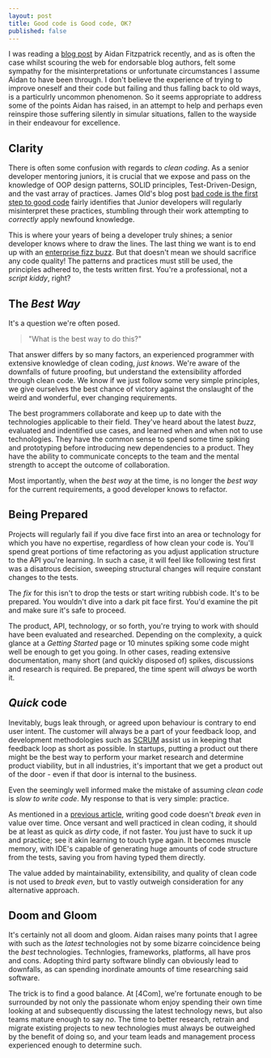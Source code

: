 ```yaml
---
layout: post
title: Good code is Good code, OK?
published: false
---
```


I was reading a [blog post](http://www.reincubate.com/blog/2014/feb/6/good-code-bad-ok/) by Aidan Fitzpatrick recently, and as is often the case whilst scouring the web for endorsable blog authors, felt some sympathy for the misinterpretations or unfortunate circumstances I assume Aidan to have been through. I don't believe the experience of trying to improve oneself and their code but failing and thus falling back to old ways, is a particulrly uncommon phenomenon. So it seems appropriate to address some of the points Aidan has raised, in an attempt to help and perhaps even reinspire those suffering silently in simular situations, fallen to the wayside in their endeavour for excellence.

## Clarity

There is often some confusion with regards to _clean coding_. As a senior developer mentoring juniors, it is crucial that we expose and pass on the knowledge of OOP design patterns, SOLID principles, Test-Driven-Design, and the vast array of practices. James Old's blog post [bad code is the first step to good code] fairly identifies that Junior developers will regularly misinterpret these practices, stumbling through their work attempting to _correctly_ apply newfound knowledge. 

This is where your years of being a developer truly shines; a senior developer knows where to draw the lines. The last thing we want is to end up with an [enterprise fizz buzz]. But that doesn't mean we should sacrifice any code quality! The patterns and practices must still be used, the principles adhered to, the tests written first. You're a professional, not a _script kiddy_, right?

## The _Best Way_

It's a question we're often posed. 

> "What is the best way to do this?"

That answer differs by so many factors, an experienced programmer with extensive knowledge of clean coding, _just knows_. We're aware of the downfalls of future proofing, but understand the extensibility afforded through clean code. We know if we just follow some very simple principles, we give ourselves the best chance of victory against the onslaught of the weird and wonderful, ever changing requirements.

The best programmers collaborate and keep up to date with the technologies applicable to their field. They've heard about the latest _buzz_, evaluated and indentified use cases, and learned when and when not to use technologies. They have the common sense to spend some time spiking and prototyping before introducing new dependencies to a product. They have the ability to communicate concepts to the team and the mental strength to accept the outcome of collaboration.

Most importantly, when the _best way_ at the time, is no longer the _best way_ for the current requirements, a good developer knows to refactor.

## Being Prepared

Projects will regularly fail if you dive face first into an area or technology for which you have no expertise, regardless of how clean your code is. You'll spend great portions of time refactoring as you adjust application structure to the API you're learning. In such a case, it will feel like following test first was a disatrous decision, sweeping structural changes will require constant changes to the tests.

The _fix_ for this isn't to drop the tests or start writing rubbish code. It's to be prepared. You wouldn't dive into a dark pit face first. You'd examine the pit and make sure it's safe to proceed.

The product, API, technology, or so forth, you're trying to work with should have been evaluated and researched. Depending on the complexity, a quick glance at a _Getting Started_ page or 10 minutes spiking some code might well be enough to get you going. In other cases, reading extensive documentation, many short (and quickly disposed of) spikes, discussions and research is required. Be prepared, the time spent will *always* be worth it.

## _Quick_ code

Inevitably, bugs leak through, or agreed upon behaviour is contrary to end user intent. The customer will always be a part of your feedback loop, and development methodologies such as [SCRUM] assist us in keeping that feedback loop as short as possible. In startups, putting a product out there might be the best way to perform your market research and determine product viability, but in all industries, it's important that we get a product out of the door - even if that door is internal to the business.

Even the seemingly well informed make the mistake of assuming _clean code_ is _slow to write code_. My response to that is very simple: practice.

As mentioned in a [previous article], writing good code doesn't _break even_ in value over time. Once versant and well practiced in clean coding, it should be at least as quick as _dirty_ code, if not faster. You just have to suck it up and practice; see it akin learning to touch type again. It becomes muscle memory, with IDE's capable of generating huge amounts of code structure from the tests, saving you from having typed them directly.

The value added by maintainability, extensibility, and quality of clean code is not used to _break even_, but to vastly outweigh consideration for any alternative approach.

## Doom and Gloom

It's certainly not all doom and gloom. Aidan raises many points that I agree with such as the _latest_ technologies not by some bizarre coincidence being the _best_ technologies. Technlogies, frameworks, platforms, all have pros and cons. Adopting third party software blindly can obviously lead to downfalls, as can spending inordinate amounts of time researching said software.

The trick is to find a good balance. At [4Com], we're fortunate enough to be surrounded by not only the passionate whom enjoy spending their own time looking at and subsequently discussing the latest technology news, but also teams mature enough to say _no_. The time to better research, retrain and migrate existing projects to new technologies must always be outweighed by the benefit of doing so, and your team leads and management process experienced enough to determine such.

  [enterprise fizz buzz]: https://github.com/EnterpriseQualityCoding/FizzBuzzEnterpriseEdition
  [Uncle Bob]: http://
  [principles, patterns and practices]: http://www.amazon.co.uk/Principles-Patterns-Practices-Robert-Martin/dp/0131857258/ref=sr_1_1?ie=UTF8&qid=1434073114&sr=8-1&keywords=robert+c+martin+patterns+practices
  [24 OOP design patterns]: http://www.oodesign.com/
  [SOLID principles]: http://en.wikipedia.org/wiki/SOLID_(object-oriented_design)
  [bad code is the first step to good code]: https://medium.com/lets-make-things/bad-code-is-the-first-step-towards-good-code-dd9798e25874
  [SCRUM]: http://en.wikipedia.org/wiki/Scrum_(software_development)
  [previous article]: http://blog.devbot.net/industry/
